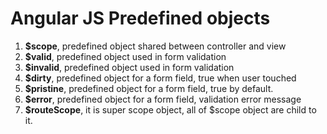 # Angular JS Predefined objects

1. **$scope**, predefined object shared between controller and view
2. **$valid**, predefined object used in form validation
3. **$invalid**, predefined object used in form validation
4. **$dirty**, predefined object for a form field, true when user touched
5. **$pristine**, predefined object for a form field, true by default.
6. **$error**, predefined object for a form field, validation error message
7. **$routeScope**, it is super scope object, all of $scope object are child to it.
